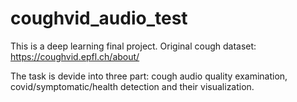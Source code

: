 # coughvid_audio_test
This is a deep learning final project. Original cough dataset: https://coughvid.epfl.ch/about/

The task is devide into three part: cough audio quality examination, covid/symptomatic/health detection and their visualization.
